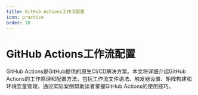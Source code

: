 ```yaml
---
title: GitHub Actions工作流配置
icon: practice
order: 10
---
```


# GitHub Actions工作流配置

GitHub Actions是GitHub提供的原生CI/CD解决方案。本文将详细介绍GitHub Actions的工作原理和配置方法，包括工作流文件语法、触发器设置、矩阵构建和环境变量管理，通过实际案例帮助读者掌握GitHub Actions的使用技巧。
